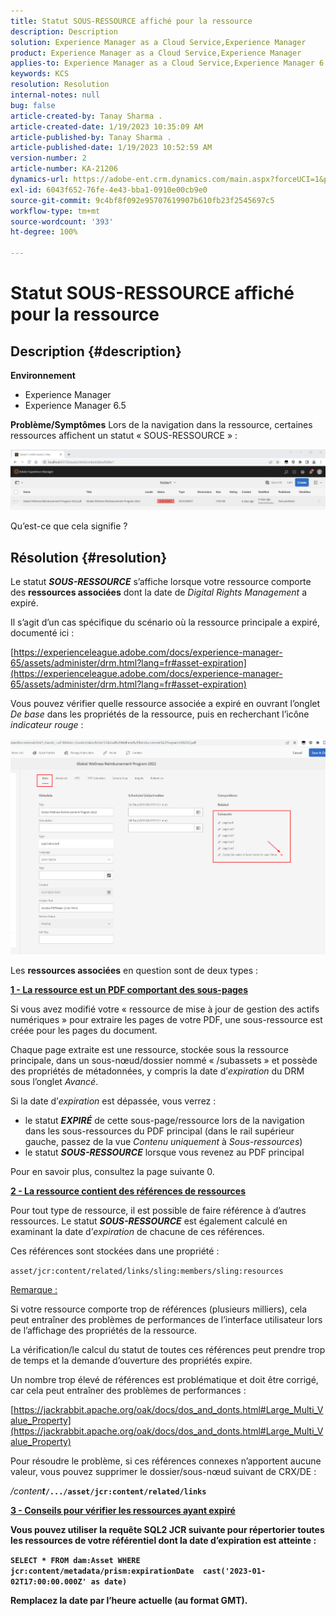 ```yaml
---
title: Statut SOUS-RESSOURCE affiché pour la ressource
description: Description
solution: Experience Manager as a Cloud Service,Experience Manager
product: Experience Manager as a Cloud Service,Experience Manager
applies-to: Experience Manager as a Cloud Service,Experience Manager 6.5,Experience Manager
keywords: KCS
resolution: Resolution
internal-notes: null
bug: false
article-created-by: Tanay Sharma .
article-created-date: 1/19/2023 10:35:09 AM
article-published-by: Tanay Sharma .
article-published-date: 1/19/2023 10:52:59 AM
version-number: 2
article-number: KA-21206
dynamics-url: https://adobe-ent.crm.dynamics.com/main.aspx?forceUCI=1&pagetype=entityrecord&etn=knowledgearticle&id=f3bef6ef-e497-ed11-aad1-6045bd006e5a
exl-id: 6043f652-76fe-4e43-bba1-0910e00cb9e0
source-git-commit: 9c4bf8f092e95707619907b610fb23f2545697c5
workflow-type: tm+mt
source-wordcount: '393'
ht-degree: 100%

---
```


# Statut SOUS-RESSOURCE affiché pour la ressource

## Description {#description}

<b>Environnement</b>
- Experience Manager
- Experience Manager 6.5



<b>Problème/Symptômes</b>
Lors de la navigation dans la ressource, certaines ressources affichent un statut « SOUS-RESSOURCE » :

![](assets/___f5bef6ef-e497-ed11-aad1-6045bd006e5a___.png)

Qu’est-ce que cela signifie ?


## Résolution {#resolution}


Le statut <b>*SOUS-RESSOURCE</b>* s’affiche lorsque votre ressource comporte des <b>ressources associées</b> dont la date de *Digital Rights Management* a expiré.

Il s’agit d’un cas spécifique du scénario où la ressource principale a expiré, documenté ici :

[https://experienceleague.adobe.com/docs/experience-manager-65/assets/administer/drm.html?lang=fr#asset-expiration](https://experienceleague.adobe.com/docs/experience-manager-65/assets/administer/drm.html?lang=fr#asset-expiration)

Vous pouvez vérifier quelle ressource associée a expiré en ouvrant l’onglet *De base* dans les propriétés de la ressource, puis en recherchant l’icône *indicateur rouge* :

![](assets/6269940b-b98a-ed11-81ac-6045bd006ce9.png)



Les <b>ressources associées</b> en question sont de deux types :

<u><b>1 - La ressource est un PDF comportant des sous-pages</b></u>

Si vous avez modifié votre « ressource de mise à jour de gestion des actifs numériques » pour extraire les pages de votre PDF, une sous-ressource est créée pour les pages du document.

Chaque page extraite est une ressource, stockée sous la ressource principale, dans un sous-nœud/dossier nommé « /subassets » et possède des propriétés de métadonnées, y compris la date d’*expiration* du DRM sous l’onglet *Avancé*.

Si la date d’*expiration* est dépassée, vous verrez :

- le statut <b>*EXPIRÉ</b>* de cette sous-page/ressource lors de la navigation dans les sous-ressources du PDF principal (dans le rail supérieur gauche, passez de la vue *Contenu uniquement* à *Sous-ressources*)
- le statut <b>*SOUS-RESSOURCE</b>* lorsque vous revenez au PDF principal


Pour en savoir plus, consultez la page suivante 0.



<u><b>2 - La ressource contient des références de ressources</b></u>

Pour tout type de ressource, il est possible de faire référence à d’autres ressources. Le statut <b>*SOUS-RESSOURCE</b>* est également calculé en examinant la date d’*expiration* de chacune de ces références.

Ces références sont stockées dans une propriété :

`asset/jcr:content/related/links/sling:members/sling:resources`

<u>Remarque :</u>

Si votre ressource comporte trop de références (plusieurs milliers), cela peut entraîner des problèmes de performances de l’interface utilisateur lors de l’affichage des propriétés de la ressource.

La vérification/le calcul du statut de toutes ces références peut prendre trop de temps et la demande d’ouverture des propriétés expire.

Un nombre trop élevé de références est problématique et doit être corrigé, car cela peut entraîner des problèmes de performances :

[https://jackrabbit.apache.org/oak/docs/dos_and_donts.html#Large_Multi_Value_Property](https://jackrabbit.apache.org/oak/docs/dos_and_donts.html#Large_Multi_Value_Property)

Pour résoudre le problème, si ces références connexes n’apportent aucune valeur, vous pouvez supprimer le dossier/sous-nœud suivant de CRX/DE :

*/conten<b>t*`/.../asset/jcr:content/related/links`



<u><b>3 - Conseils pour vérifier les ressources ayant expiré</b></u>

Vous pouvez utiliser la requête SQL2 JCR suivante pour répertorier toutes les ressources de votre référentiel dont la date d’expiration est atteinte :

`SELECT * FROM dam:Asset WHERE jcr:content/metadata/prism:expirationDate  cast('2023-01-02T17:00:00.000Z' as date)`



Remplacez la date par l’heure actuelle (au format GMT).
